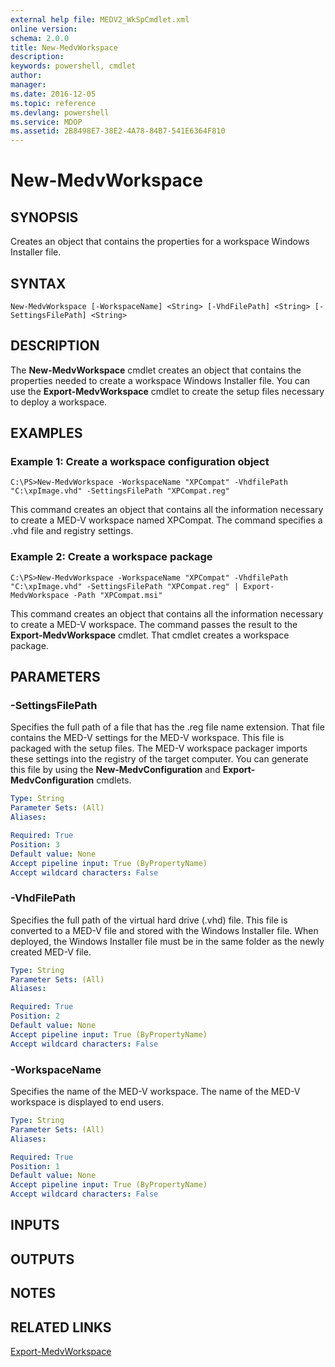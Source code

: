 ```yaml
---
external help file: MEDV2_WkSpCmdlet.xml
online version: 
schema: 2.0.0
title: New-MedvWorkspace
description: 
keywords: powershell, cmdlet
author: 
manager: 
ms.date: 2016-12-05
ms.topic: reference
ms.devlang: powershell
ms.service: MDOP
ms.assetid: 2B8498E7-38E2-4A78-84B7-541E6364F810
---
```


# New-MedvWorkspace

## SYNOPSIS
Creates an object that contains the properties for a workspace Windows Installer file.

## SYNTAX

```
New-MedvWorkspace [-WorkspaceName] <String> [-VhdFilePath] <String> [-SettingsFilePath] <String>
```

## DESCRIPTION
The **New-MedvWorkspace** cmdlet creates an object that contains the properties needed to create a workspace Windows Installer file.
You can use the **Export-MedvWorkspace** cmdlet to create the setup files necessary to deploy a workspace.

## EXAMPLES

### Example 1: Create a workspace configuration object
```
C:\PS>New-MedvWorkspace -WorkspaceName "XPCompat" -VhdfilePath "C:\xpImage.vhd" -SettingsFilePath "XPCompat.reg"
```

This command creates an object that contains all the information necessary to create a MED-V workspace named XPCompat.
The command specifies a .vhd file and registry settings.

### Example 2: Create a workspace package
```
C:\PS>New-MedvWorkspace -WorkspaceName "XPCompat" -VhdfilePath "C:\xpImage.vhd" -SettingsFilePath "XPCompat.reg" | Export-MedvWorkspace -Path "XPCompat.msi"
```

This command creates an object that contains all the information necessary to create a MED-V workspace.
The command passes the result to the **Export-MedvWorkspace** cmdlet.
That cmdlet creates a workspace package.

## PARAMETERS

### -SettingsFilePath
Specifies the full path of a file that has the .reg file name extension.
That file contains the MED-V settings for the MED-V workspace.
This file is packaged with the setup files.
The MED-V workspace packager imports these settings into the registry of the target computer.
You can generate this file by using the **New-MedvConfiguration** and **Export-MedvConfiguration** cmdlets.

```yaml
Type: String
Parameter Sets: (All)
Aliases: 

Required: True
Position: 3
Default value: None
Accept pipeline input: True (ByPropertyName)
Accept wildcard characters: False
```

### -VhdFilePath
Specifies the full path of the virtual hard drive (.vhd) file.
This file is converted to a MED-V file and stored with the Windows Installer file.
When deployed, the Windows Installer file must be in the same folder as the newly created MED-V file.

```yaml
Type: String
Parameter Sets: (All)
Aliases: 

Required: True
Position: 2
Default value: None
Accept pipeline input: True (ByPropertyName)
Accept wildcard characters: False
```

### -WorkspaceName
Specifies the name of the MED-V workspace.
The name of the MED-V workspace is displayed to end users.

```yaml
Type: String
Parameter Sets: (All)
Aliases: 

Required: True
Position: 1
Default value: None
Accept pipeline input: True (ByPropertyName)
Accept wildcard characters: False
```

## INPUTS

## OUTPUTS

## NOTES

## RELATED LINKS

[Export-MedvWorkspace](./Export-MedvWorkspace.md)


